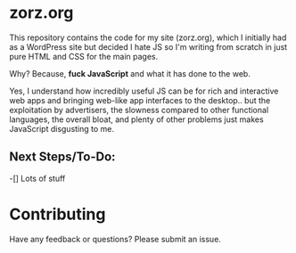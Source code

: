 # zorz.org 


This repository contains the code for my site (zorz.org), which I initially had as a WordPress site but decided I hate JS so I'm writing from scratch in just pure HTML and CSS for the main pages.  

Why? Because, **fuck JavaScript** and what it has done to the web.  

Yes, I understand how incredibly useful JS can be for rich and interactive web apps and bringing web-like app interfaces to the desktop.. but the exploitation by advertisers, the slowness compared to other functional languages, the overall bloat, and plenty of other problems just makes JavaScript disgusting to me.  

## Next Steps/To-Do:
 -[] Lots of stuff



# Contributing

Have any feedback or questions?  Please submit an issue.
